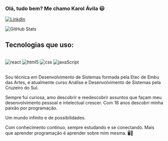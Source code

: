 ### Olá, tudo bem? Me chamo Karol Ávila 😃

[![LinkdIn](https://img.shields.io/badge/LinkedIn-0077B5?style=for-the-badge&logo=linkedin&logoColor=white)](https://www.linkedin.com/in/karol%C3%A1vila)

![GitHub Stats](https://github-readme-stats.vercel.app/api?username=kaah-kz&show_icons=true&theme=highcontrast&cache_seconds=1
)


## Tecnologias que uso:

<div style="display: inline_block"><br/>
    <img aling="center" alt="react" src="https://img.shields.io/badge/React-20232A?style=for-the-badge&logo=react&logoColor=61DAFB"/>
    <img aling="center" alt="html5" src="https://img.shields.io/badge/HTML5-E34F26?style=for-the-badge&logo=html5&logoColor=white"/>
    <img aling="center" alt="css" src="https://img.shields.io/badge/CSS3-1572B6?style=for-the-badge"/>
    <img aling="center" alt="javaScript" src="https://img.shields.io/badge/JavaScript-F7DF1E?style=for-the-badge&logo=javascript&logoColor=black"/>
</div></br>

Sou técnica em Desenvolvimento de Sistemas formada pela Etec de Embu das Artes, e atualmente curso Análise e Desenvolvimento de Sistemas pela Cruzeiro do Sul.

Sempre fui curiosa, amo descobrir e reedescobrir assuntos que façam meu desenvolvimento pessoal e intelectual crescer. Com 18 anos descobri minha paixão por programação.

Um mundo infinito e de possibilidades.

Com conhecimento contínuo, sempre estudando e se conectando. Mais que aprender programação é aprender sobre mim mesma. 🖥️🎯
